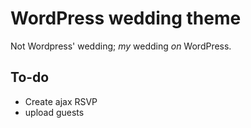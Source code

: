 <h1>WordPress wedding theme</h1>
<p>Not Wordpress' wedding; <i>my</i> wedding <i>on</i> WordPress.</p>

<h2>To-do</h2>
<ul>
	<li>Create ajax RSVP</li>
	<li>upload guests</li>
</ul>
